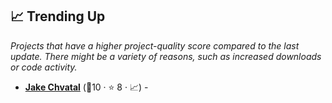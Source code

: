 ## 📈 Trending Up

_Projects that have a higher project-quality score compared to the last update. There might be a variety of reasons, such as increased downloads or code activity._

- <b><a href="https://wiki.jacob.chvatal.com/">Jake Chvatal</a></b> (🥈10 ·  ⭐ 8 · 📈) - 


